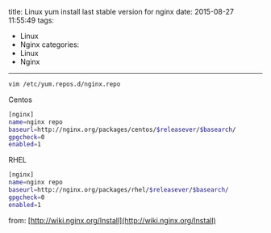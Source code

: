title: Linux yum install last stable version for nginx
date: 2015-08-27 11:55:49
tags:
- Linux
- Nginx
categories:
- Linux
- Nginx

---
```bash
vim /etc/yum.repos.d/nginx.repo 
```

Centos
```sh
[nginx]
name=nginx repo
baseurl=http://nginx.org/packages/centos/$releasever/$basearch/
gpgcheck=0
enabled=1
```

RHEL
```sh
[nginx]
name=nginx repo
baseurl=http://nginx.org/packages/rhel/$releasever/$basearch/
gpgcheck=0
enabled=1
```

from:
[http://wiki.nginx.org/Install](http://wiki.nginx.org/Install)